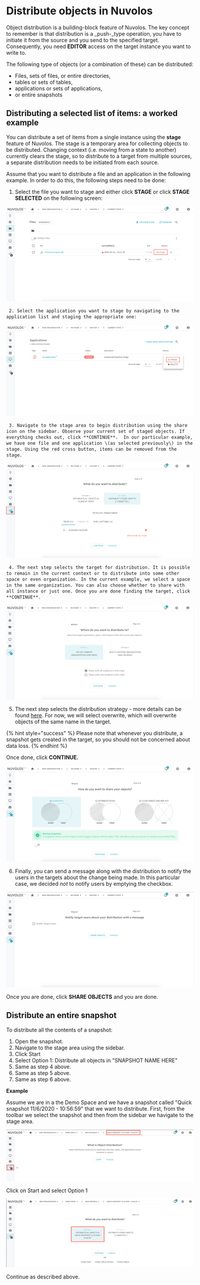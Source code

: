 # Distribute objects in Nuvolos

Object distribution is a building-block feature of Nuvolos. The key concept to remember is that distribution is a _push-_type operation, you have to initiate it from the source and you send to the specified target. Consequently, you need **EDITOR** access on the target instance you want to write to.

The following type of objects \(or a combination of these\) can be distributed:

* Files, sets of files, or entire directories,
* tables or sets of tables,
* applications or sets of applications,
* or entire snapshots

## Distributing a selected list of items: a worked example

You can distribute a set of items from a single instance using the **stage** feature of Nuvolos. The stage is a temporary area for collecting objects to be distributed. Changing context \(i.e. moving from a state to another\) currently clears the stage, so to distribute to a target from multiple sources, a separate distribution needs to be initiated from each source.

Assume that you want to distribute a file and an application in the following example. In order to do this, the following steps need to be done:

1. Select the file you want to stage and either click **STAGE** or click **STAGE SELECTED** on the following screen:

![](../../.gitbook/assets/screen-shot-2020-03-16-at-4.39.46-pm%20%281%29.png)

     2. Select the application you want to stage by navigating to the application list and staging the appropriate one:

![](../../.gitbook/assets/screen-shot-2020-03-16-at-4.39.53-pm.png)

     3. Navigate to the stage area to begin distribution using the share icon on the sidebar. Observe your current set of staged objects. If everything checks out, click **CONTINUE**.  In our particular example, we have one file and one application \(as selected previously\) in the stage. Using the red cross button, items can be removed from the stage.

![](../../.gitbook/assets/screen-shot-2020-03-16-at-4.32.09-pm.png)

     4. The next step selects the target for distribution. It is possible to remain in the current context or to distribute into some other space or even organization. In the current example, we select a space in the same organization. You can also choose whether to share with all instance or just one. Once you are done finding the target, click **CONTINUE**.

![](../../.gitbook/assets/screen-shot-2020-03-16-at-4.32.01-pm.png)

5. The next step selects the distribution strategy - more details can be found [here](distribution-strategies.md). For now, we will select overwrite, which will overwrite objects of the same name in the target. 

{% hint style="success" %}
Please note that whenever you distribute, a snapshot gets created in the target, so you should not be concerned about data loss.
{% endhint %}

 Once done, click **CONTINUE.**

![](../../.gitbook/assets/screen-shot-2020-03-16-at-4.31.53-pm.png)

6. Finally, you can send a message along with the distribution to notify the users in the targets about the change being made. In this particular case, we decided _not_ to notify users by emptying the checkbox.

![](../../.gitbook/assets/screen-shot-2020-03-16-at-4.24.26-pm.png)

Once you are done, click **SHARE OBJECTS** and you are done.

## Distribute an entire snapshot

To distribute all the contents of a snapshot:

1. Open the snapshot.
2. Navigate to the stage area using the sidebar.
3. Click Start
4. Select Option 1: Distribute all objects in "SNAPSHOT NAME HERE"
5. Same as step 4 above.
6. Same as step 5 above.
7. Same as step 6 above.

**Example**

Assume we are in a the Demo Space and we have a snapshot called "Quick snapshot 11/6/2020 - 10:56:59" that we want to distribute. First, from the toolbar we select the snapshot and then from the sidebar we havigate to the stage area.

![](../../.gitbook/assets/screen-shot-2020-06-11-at-10.59.54-am.png)

Click on Start and select Option 1

![](../../.gitbook/assets/screen-shot-2020-06-11-at-11.03.52-am.png)

Continue as described above.

